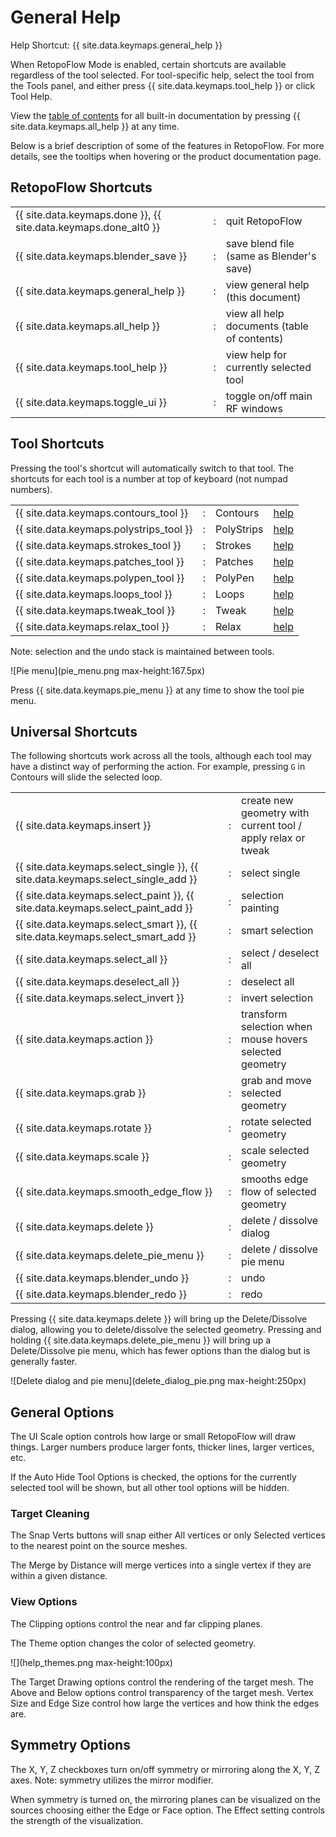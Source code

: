 # General Help

Help Shortcut: {{ site.data.keymaps.general_help }}

When RetopoFlow Mode is enabled, certain shortcuts are available regardless of the tool selected.
For tool-specific help, select the tool from the Tools panel, and either press {{ site.data.keymaps.tool_help }} or click Tool Help.

View the [table of contents](table_of_contents.md) for all built-in documentation by pressing {{ site.data.keymaps.all_help }} at any time.

Below is a brief description of some of the features in RetopoFlow.
For more details, see the tooltips when hovering or the product documentation page.


## RetopoFlow Shortcuts

|  |  |  |
| :--- | :--- | :--- |
| {{ site.data.keymaps.done }}, {{ site.data.keymaps.done_alt0 }} | : | quit RetopoFlow |
| {{ site.data.keymaps.blender_save }}   | : | save blend file (same as Blender's save) |
| {{ site.data.keymaps.general_help }}   | : | view general help (this document) |
| {{ site.data.keymaps.all_help }}       | : | view all help documents (table of contents) |
| {{ site.data.keymaps.tool_help }}      | : | view help for currently selected tool |
| {{ site.data.keymaps.toggle_ui }}      | : | toggle on/off main RF windows |

## Tool Shortcuts

Pressing the tool's shortcut will automatically switch to that tool.
The shortcuts for each tool is a number at top of keyboard (not numpad numbers).

|  |  |  |  |
| :--- | :--- | :--- | :--- |
| {{ site.data.keymaps.contours_tool }}   | : | Contours | [help](contours.md) |
| {{ site.data.keymaps.polystrips_tool }} | : | PolyStrips | [help](polystrips.md) |
| {{ site.data.keymaps.strokes_tool }}    | : | Strokes | [help](strokes.md) |
| {{ site.data.keymaps.patches_tool }}    | : | Patches | [help](patches.md) |
| {{ site.data.keymaps.polypen_tool }}    | : | PolyPen | [help](polypen.md) |
| {{ site.data.keymaps.loops_tool }}      | : | Loops | [help](loops.md) |
| {{ site.data.keymaps.tweak_tool }}      | : | Tweak | [help](tweak.md) |
| {{ site.data.keymaps.relax_tool }}      | : | Relax | [help](relax.md) |

Note: selection and the undo stack is maintained between tools.

![Pie menu](pie_menu.png max-height:167.5px)

Press {{ site.data.keymaps.pie_menu }} at any time to show the tool pie menu.



## Universal Shortcuts

The following shortcuts work across all the tools, although each tool may have a distinct way of performing the action.
For example, pressing `G` in Contours will slide the selected loop.

|  |  |  |
| :--- | :--- | :--- |
| {{ site.data.keymaps.insert }}                            | : | create new geometry with current tool / apply relax or tweak |
| {{ site.data.keymaps.select_single }}, {{ site.data.keymaps.select_single_add }}  | : | select single |
| {{ site.data.keymaps.select_paint }}, {{ site.data.keymaps.select_paint_add }}    | : | selection painting |
| {{ site.data.keymaps.select_smart }}, {{ site.data.keymaps.select_smart_add }}    | : | smart selection |
| {{ site.data.keymaps.select_all }}                        | : | select / deselect all |
| {{ site.data.keymaps.deselect_all }}                      | : | deselect all |
| {{ site.data.keymaps.select_invert }}                     | : | invert selection |
| {{ site.data.keymaps.action }}                            | : | transform selection when mouse hovers selected geometry |
| {{ site.data.keymaps.grab }}                              | : | grab and move selected geometry |
| {{ site.data.keymaps.rotate }}                            | : | rotate selected geometry |
| {{ site.data.keymaps.scale }}                             | : | scale selected geometry |
| {{ site.data.keymaps.smooth_edge_flow }}                  | : | smooths edge flow of selected geometry |
| {{ site.data.keymaps.delete }}                            | : | delete / dissolve dialog |
| {{ site.data.keymaps.delete_pie_menu }}                   | : | delete / dissolve pie menu
| {{ site.data.keymaps.blender_undo }}                      | : | undo |
| {{ site.data.keymaps.blender_redo }}                      | : | redo |

Pressing {{ site.data.keymaps.delete }} will bring up the Delete/Dissolve dialog, allowing you to delete/dissolve the selected geometry.
Pressing and holding {{ site.data.keymaps.delete_pie_menu }} will bring up a Delete/Dissolve pie menu, which has fewer options than the dialog but is generally faster.


![Delete dialog and pie menu](delete_dialog_pie.png max-height:250px)



## General Options

The UI Scale option controls how large or small RetopoFlow will draw things.
Larger numbers produce larger fonts, thicker lines, larger vertices, etc.

If the Auto Hide Tool Options is checked, the options for the currently selected tool will be shown, but all other tool options will be hidden.

<!-- The Maximize Area button will make the 3D view take up the entire Blender window, similar to pressing `Ctrl+Up` / `Shift+Space` / `Alt+F10`. -->




### Target Cleaning

The Snap Verts buttons will snap either All vertices or only Selected vertices to the nearest point on the source meshes.

The Merge by Distance will merge vertices into a single vertex if they are within a given distance.




### View Options

The Clipping options control the near and far clipping planes.

The Theme option changes the color of selected geometry.

![](help_themes.png max-height:100px)

The Target Drawing options control the rendering of the target mesh.
The Above and Below options control transparency of the target mesh.
Vertex Size and Edge Size control how large the vertices and how think the edges are.






## Symmetry Options

The X, Y, Z checkboxes turn on/off symmetry or mirroring along the X, Y, Z axes.
Note: symmetry utilizes the mirror modifier.

When symmetry is turned on, the mirroring planes can be visualized on the sources choosing either the Edge or Face option.
The Effect setting controls the strength of the visualization.